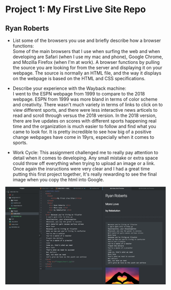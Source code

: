 # Project 1: My First Live Site Repo
## Ryan Roberts
* List some of the browsers you use and briefly describe how a browser functions:</br>
Some of the main browsers that I use when surfing the web and when developing are Safari (when I use my mac and phone), Google Chrome, and Mozilla Firefox (when I'm at work). A browser functions by pulling the source you are looking for from the server and displaying it on your webpage. The source is normally an HTML file, and the way it displays on the webpage is based on the HTML and CSS specifications. </br>

* Describe your experience with the Wayback machine: </br>
I went to the ESPN webpage from 1999 to compare to the 2018 webpage. ESPN from 1999 was more bland in terms of color scheme and creativity. There wasn't much variety in terms of links to click on to view different sports, and there were less interactive news articels to read and scroll through versus the 2018 version. In the 2018 version, there are live updates on scores with different sports happening real time and the organization is much easier to follow and find what you came to look for. It is pretty incredible to see how big of a positive change webpages have come in 19yrs, especially when it comes to sports.

* Work Cycle:
This assignment challenged me to really pay attention to detail when it comes to developing. Any small mistake or extra space could throw off everything when trying to upload an image or a link. Once again the insructions were very clear and I had a great time putting this first project together, It's really rewarding to see the final image when you copy the html into Google.

![Image of My Live Site Workspace](./images/screenshot_P1.png)
